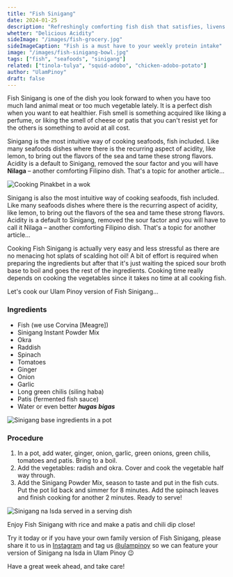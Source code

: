 ```yaml
---
title: "Fish Sinigang"
date: 2024-01-25
description: "Refreshingly comforting fish dish that satisfies, livens and nourishes your spirit"
whetter: "Delicious Acidity"
sideImage: "/images/fish-grocery.jpg"
sideImageCaption: "Fish is a must have to your weekly protein intake"
image: "/images/fish-sinigang-bowl.jpg"
tags: ["fish", "seafoods", "sinigang"]
related: ["tinola-tulya", "squid-adobo", "chicken-adobo-potato"]
author: "UlamPinoy"
draft: false
---
```


Fish Sinigang is one of the dish you look forward to when you have too much land animal meat or too much vegetable lately. It is a perfect dish when you want to eat healthier. Fish smell is something acquired like liking a perfume, or liking the smell of cheese or patis that you can't resist yet for the others is something to avoid at all cost.

Sinigang is the most intuitive way of cooking seafoods, fish included. Like many seafoods dishes where there is the recurring aspect of acidity, like lemon, to bring out the flavors of the sea and tame these strong flavors. Acidity is a default to Sinigang, removed the sour factor and you will have **Nilaga** – another comforting Filipino dish. That's a topic for another article...

![Cooking Pinakbet in a wok](/images/fish-corvina.jpg)

Sinigang is also the most intuitive way of cooking seafoods, fish included. Like many seafoods dishes where there is the recurring aspect of acidity, like lemon, to bring out the flavors of the sea and tame these strong flavors. Acidity is a default to Sinigang, removed the sour factor and you will have to call it Nilaga – another comforting Filipino dish. That's a topic for another article...

Cooking Fish Sinigang is actually very easy and less stressful as there are no menacing hot splats of scalding hot oil! A bit of effort is required when preparing the ingredients but after that it's just waiting the spiced sour broth base to boil and goes the rest of the ingredients. Cooking time really depends on cooking the vegetables since it takes no time at all cooking fish.

Let's cook our Ulam Pinoy version of Fish Sinigang...

### Ingredients

- Fish (we use Corvina [Meagre])
- Sinigang Instant Powder Mix
- Okra
- Raddish
- Spinach
- Tomatoes
- Ginger
- Onion
- Garlic
- Long green chilis (siling haba)
- Patis (fermented fish sauce)
- Water or even better **_hugas bigas_**

![Sinigang base ingredients in a pot](/images/sinigang-base-pot.jpg)

### Procedure

1. In a pot, add water, ginger, onion, garlic, green onions, green chilis, tomatoes and patis. Bring to a boil.
2. Add the vegetables: radish and okra. Cover and cook the vegetable half way through.
3. Add the Sinigang Powder Mix, season to taste and put in the fish cuts. Put the pot lid back and simmer for 8 minutes. Add the spinach leaves and finish cooking for another 2 minutes. Ready to serve!

![Sinigang na Isda served in a serving dish](/images/sinigang-served.jpg)

Enjoy Fish Sinigang with rice and make a patis and chili dip close!

Try it today or if you have your own family version of Fish Sinigang, please share it to us in [Instagram](https://www.instagram.com/ulampinoy/) and tag us [@ulampinoy](https://www.instagram.com/ulampinoy/) so we can feature your version of Sinigang na Isda in Ulam Pinoy 😉

Have a great week ahead, and take care!
